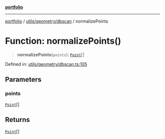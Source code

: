 [**portfolio**](../../../../README.md)

***

[portfolio](../../../../modules.md) / [utils/geometry/dbscan](../README.md) / normalizePoints

# Function: normalizePoints()

> **normalizePoints**(`points`): [`Point`](../../../../types/api/interfaces/Point.md)[]

Defined in: [utils/geometry/dbscan.ts:105](https://github.com/tnorlund/Portfolio/blob/05576fb8cc2152f8cfda7563bbc96c1eb86988c4/portfolio/utils/geometry/dbscan.ts#L105)

## Parameters

### points

[`Point`](../../../../types/api/interfaces/Point.md)[]

## Returns

[`Point`](../../../../types/api/interfaces/Point.md)[]
